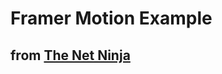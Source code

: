 # Framer Motion Example

## from [The Net Ninja](https://www.youtube.com/watch?v=cRmEbR8kjHQ&list=PL4cUxeGkcC9iHDnQfTHEVVceOEBsOf07i&index=3, "youtube link")
